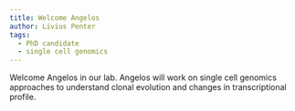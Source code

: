 ```yaml
---
title: Welcome Angelos
author: Livius Penter
tags:
  - PhD candidate
  - single cell genomics
---
```


Welcome Angelos in our lab. Angelos will work on single cell genomics approaches to understand clonal evolution 
and changes in transcriptional profile.
